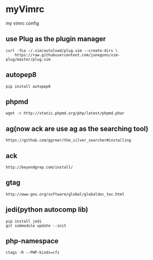 # myVimrc
my vimrc config

## use Plug as the plugin manager
```
curl -fLo ~/.vim/autoload/plug.vim --create-dirs \
    https://raw.githubusercontent.com/junegunn/vim-plug/master/plug.vim
```
## autopep8
```
pip install autopep8
```
## phpmd
```
wget -c http://static.phpmd.org/php/latest/phpmd.phar
```
## ag(now ack are use ag as the searching tool)
```
https://github.com/ggreer/the_silver_searcher#installing
```
## ack
```
http://beyondgrep.com/install/
```
## gtag
```
http://www.gnu.org/software/global/globaldoc_toc.html
```
## jedi(python autocomp lib)
```
pip install jedi
git submodule update --init
```
## php-namespace
```
ctags -R --PHP-kinds=cfi
```